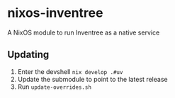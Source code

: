# nixos-inventree

A NixOS module to run Inventree as a native service

## Updating

1. Enter the devshell `nix develop .#uv`
2. Update the submodule to point to the latest release
3. Run `update-overrides.sh`